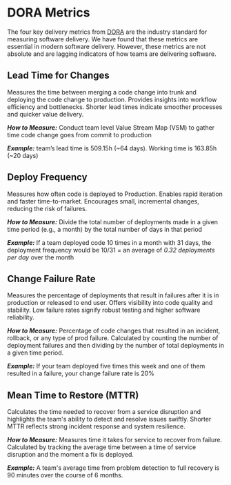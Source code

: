 # DORA Metrics

The four key delivery metrics from [DORA](https://dora.dev/) are the industry
standard for measuring software delivery. We have found that these metrics are
essential in modern software delivery. However, these metrics are not absolute
and are lagging indicators of how teams are delivering software.

## Lead Time for Changes

Measures the time between merging a code change into trunk and deploying the
code change to production. Provides insights into workflow efficiency and
bottlenecks. Shorter lead times indicate smoother processes and quicker value
delivery.

***How to Measure:*** Conduct team level Value Stream Map (VSM) to gather time
  code change goes from commit to production

***Example:*** team’s lead time is 509.15h (~64 days). Working time is 163.85h
  (~20 days)

## Deploy Frequency

Measures how often code is deployed to Production. Enables rapid iteration and
faster time-to-market. Encourages small, incremental changes, reducing the risk
of failures.

***How to Measure:*** Divide the total number of deployments made in a given
  time period (e.g., a month) by the total number of days in that period

***Example:*** If a team deployed code 10 times in a month with 31 days, the
  deployment frequency would be 10/31 = an average of *0.32 deployments per day*
  over the month

## Change Failure Rate

Measures the percentage of deployments that result in failures after it is in
production or released to end user. Offers visibility into code quality and
stability. Low failure rates signify robust testing and higher software
reliability.

***How to Measure:*** Percentage of code changes that resulted in an incident,
  rollback, or any type of prod failure. Calculated by counting the number of
  deployment failures and then dividing by the number of total deployments in a
  given time period.

***Example:*** If your team deployed five times this week and one of them
  resulted in a failure, your change failure rate is 20%

## Mean Time to Restore (MTTR)

Calculates the time needed to recover from a service disruption and highlights
the team's ability to detect and resolve issues swiftly. Shorter MTTR reflects
strong incident response and system resilience.

***How to Measure:*** Measures time it takes for service to recover from
  failure. Calculated by tracking the average time between a time of service
  disruption and the moment a fix is deployed.

***Example:*** A team's average time from problem detection to full recovery is
  90 minutes over the course of 6 months.
